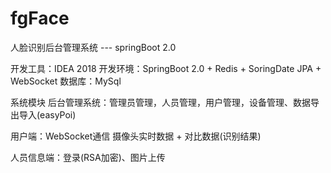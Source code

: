 # fgFace
人脸识别后台管理系统 --- springBoot 2.0 

开发工具：IDEA 2018
开发环境：SpringBoot 2.0 + Redis + SoringDate JPA + WebSocket
数据库：MySql

系统模块 
  后台管理系统：管理员管理，人员管理，用户管理，设备管理、数据导出导入(easyPoi)
  
  用户端：WebSocket通信 摄像头实时数据 + 对比数据(识别结果)
  
  人员信息端：登录(RSA加密)、图片上传
